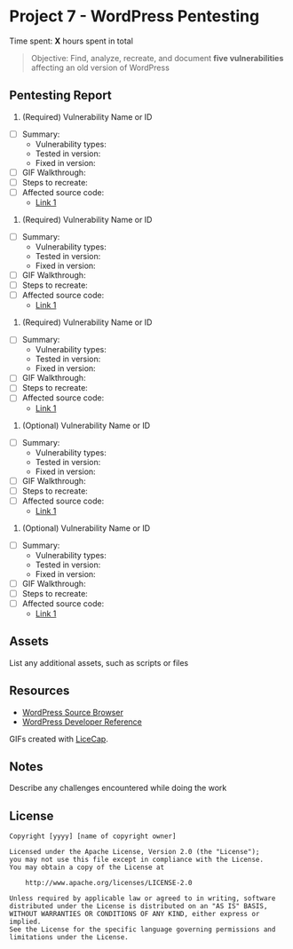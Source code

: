 # Project 7 - WordPress Pentesting

Time spent: **X** hours spent in total

> Objective: Find, analyze, recreate, and document **five vulnerabilities** affecting an old version of WordPress

## Pentesting Report

1. (Required) Vulnerability Name or ID

- [ ] Summary:
  - Vulnerability types:
  - Tested in version:
  - Fixed in version:
- [ ] GIF Walkthrough:
- [ ] Steps to recreate:
- [ ] Affected source code:
  - [Link 1](https://core.trac.wordpress.org/browser/tags/version/src/source_file.php)

1. (Required) Vulnerability Name or ID

- [ ] Summary:
  - Vulnerability types:
  - Tested in version:
  - Fixed in version:
- [ ] GIF Walkthrough:
- [ ] Steps to recreate:
- [ ] Affected source code:
  - [Link 1](https://core.trac.wordpress.org/browser/tags/version/src/source_file.php)

1. (Required) Vulnerability Name or ID

- [ ] Summary:
  - Vulnerability types:
  - Tested in version:
  - Fixed in version:
- [ ] GIF Walkthrough:
- [ ] Steps to recreate:
- [ ] Affected source code:
  - [Link 1](https://core.trac.wordpress.org/browser/tags/version/src/source_file.php)

1. (Optional) Vulnerability Name or ID

- [ ] Summary:
  - Vulnerability types:
  - Tested in version:
  - Fixed in version:
- [ ] GIF Walkthrough:
- [ ] Steps to recreate:
- [ ] Affected source code:
  - [Link 1](https://core.trac.wordpress.org/browser/tags/version/src/source_file.php)

1. (Optional) Vulnerability Name or ID

- [ ] Summary:
  - Vulnerability types:
  - Tested in version:
  - Fixed in version:
- [ ] GIF Walkthrough:
- [ ] Steps to recreate:
- [ ] Affected source code:
  - [Link 1](https://core.trac.wordpress.org/browser/tags/version/src/source_file.php)

## Assets

List any additional assets, such as scripts or files

## Resources

- [WordPress Source Browser](https://core.trac.wordpress.org/browser/)
- [WordPress Developer Reference](https://developer.wordpress.org/reference/)

GIFs created with [LiceCap](http://www.cockos.com/licecap/).

## Notes

Describe any challenges encountered while doing the work

## License

    Copyright [yyyy] [name of copyright owner]

    Licensed under the Apache License, Version 2.0 (the "License");
    you may not use this file except in compliance with the License.
    You may obtain a copy of the License at

        http://www.apache.org/licenses/LICENSE-2.0

    Unless required by applicable law or agreed to in writing, software
    distributed under the License is distributed on an "AS IS" BASIS,
    WITHOUT WARRANTIES OR CONDITIONS OF ANY KIND, either express or implied.
    See the License for the specific language governing permissions and
    limitations under the License.
